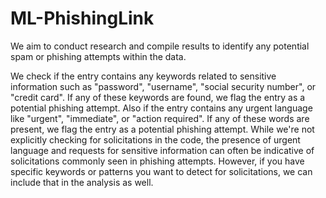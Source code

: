 # ML-PhishingLink
We aim to conduct research and compile results to identify any potential spam or phishing attempts within the data.

We check if the entry contains any keywords related to sensitive information such as "password", "username", "social security number", or "credit card". If any of these keywords are found, we flag the entry as a potential phishing attempt.
Also if the entry contains any urgent language like "urgent", "immediate", or "action required". If any of these words are present, we flag the entry as a potential phishing attempt.
While we're not explicitly checking for solicitations in the code, the presence of urgent language and requests for sensitive information can often be indicative of solicitations commonly seen in phishing attempts. However, if you have specific keywords or patterns you want to detect for solicitations, we can include that in the analysis as well.
